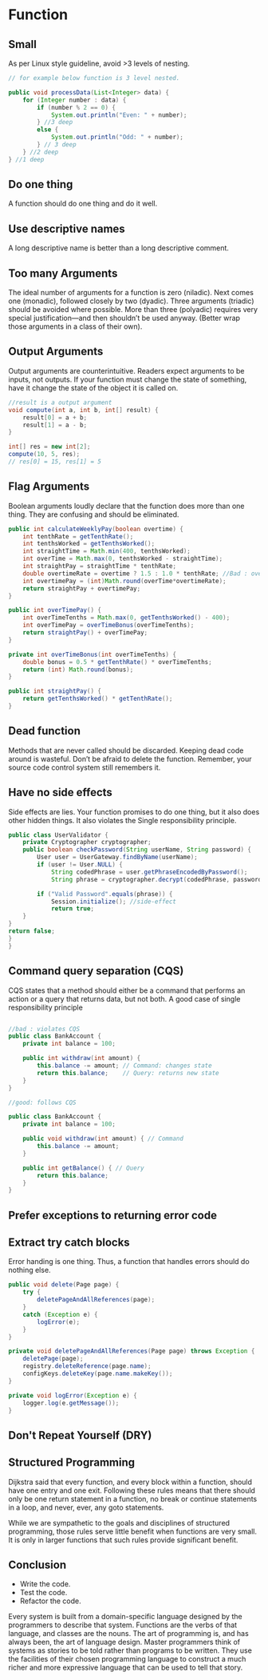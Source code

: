 # Function

## Small

As per Linux style guideline, avoid >3 levels of nesting.

```java
// for example below function is 3 level nested.

public void processData(List<Integer> data) {
    for (Integer number : data) {
        if (number % 2 == 0) { 
            System.out.println("Even: " + number);
        } //3 deep 
        else { 
            System.out.println("Odd: " + number);
        } // 3 deep
    } //2 deep
} //1 deep

```

## Do one thing

A function should do one thing and do it well.

## Use descriptive names

A long descriptive name is better than a long descriptive comment.

## Too many Arguments

The ideal number of arguments for a function is zero (niladic). Next comes one (monadic), followed
closely by two (dyadic). Three arguments (triadic) should be avoided where possible. More than three
(polyadic) requires very special justification—and then shouldn’t be used anyway. (Better wrap those arguments
in a class of their own).

## Output Arguments

Output arguments are counterintuitive. Readers expect arguments to be inputs, not outputs.
If your function must change the state of something, have it change the state of the
object it is called on.

```java
//result is a output argument
void compute(int a, int b, int[] result) {
    result[0] = a + b;
    result[1] = a - b;
}

int[] res = new int[2];
compute(10, 5, res);
// res[0] = 15, res[1] = 5
```

## Flag Arguments

Boolean arguments loudly declare that the function does more than one thing. They are
confusing and should be eliminated.

```java
public int calculateWeeklyPay(boolean overtime) {
    int tenthRate = getTenthRate();
    int tenthsWorked = getTenthsWorked();
    int straightTime = Math.min(400, tenthsWorked);
    int overTime = Math.max(0, tenthsWorked - straightTime);
    int straightPay = straightTime * tenthRate;
    double overtimeRate = overtime ? 1.5 : 1.0 * tenthRate; //Bad : overtime working as a selection
    int overtimePay = (int)Math.round(overTime*overtimeRate);
    return straightPay + overtimePay;
}

public int overTimePay() {
    int overTimeTenths = Math.max(0, getTenthsWorked() - 400);
    int overTimePay = overTimeBonus(overTimeTenths);
    return straightPay() + overTimePay;
}

private int overTimeBonus(int overTimeTenths) {
    double bonus = 0.5 * getTenthRate() * overTimeTenths;
    return (int) Math.round(bonus);
}

public int straightPay() {
    return getTenthsWorked() * getTenthRate();
}

```

## Dead function

Methods that are never called should be discarded. Keeping dead code around is wasteful.
Don’t be afraid to delete the function. Remember, your source code control system still
remembers it.

## Have no side effects

Side effects are lies. Your function promises to do one thing, but it also does other hidden things. It also violates the 
Single responsibility principle.

```java
public class UserValidator {
    private Cryptographer cryptographer;
    public boolean checkPassword(String userName, String password) {
        User user = UserGateway.findByName(userName);
        if (user != User.NULL) {
            String codedPhrase = user.getPhraseEncodedByPassword();
            String phrase = cryptographer.decrypt(codedPhrase, password);

        if ("Valid Password".equals(phrase)) {
            Session.initialize(); //side-effect
            return true;
    }
}
return false;
}
}

```

## Command query separation (CQS)

CQS states that a method should either be a command that performs an action or a query that returns data, but not both.
A good case of single responsibility principle

```java

//bad : violates CQS
public class BankAccount {
    private int balance = 100;

    public int withdraw(int amount) {
        this.balance -= amount; // Command: changes state
        return this.balance;    // Query: returns new state
    }
}

//good: follows CQS

public class BankAccount {
    private int balance = 100;

    public void withdraw(int amount) { // Command
        this.balance -= amount;
    }

    public int getBalance() { // Query
        return this.balance;
    }
}

```

## Prefer exceptions to returning error code

## Extract try catch blocks

Error handing is one thing. Thus, a function that handles errors should do nothing else.

```java
public void delete(Page page) {
    try {
        deletePageAndAllReferences(page);
    }
    catch (Exception e) {
        logError(e);
    }
}

private void deletePageAndAllReferences(Page page) throws Exception {
    deletePage(page);
    registry.deleteReference(page.name);
    configKeys.deleteKey(page.name.makeKey());
}

private void logError(Exception e) {
    logger.log(e.getMessage());
}

````

## Don't Repeat Yourself (DRY)

## Structured Programming

Dijkstra said that every function, and every block within a function, should have one entry and one exit. 
Following these rules means that there should only be one return statement in a function, no break or continue 
statements in a loop, and never, ever, any goto statements.

While we are sympathetic to the goals and disciplines of structured programming,
those rules serve little benefit when functions are very small. It is only in larger functions
that such rules provide significant benefit.

## Conclusion

- Write the code.
- Test the code.
- Refactor the code.

Every system is built from a domain-specific language designed by the programmers to describe that system. 
Functions are the verbs of that language, and classes are the nouns.
The art of programming is, and has always been, the art of language design.
	Master programmers think of systems as stories to be told rather than programs to be written. They use the facilities of their 
chosen programming language to construct a much richer and more expressive language that can be used to tell that story.